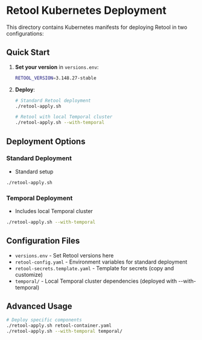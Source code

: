 # Retool Kubernetes Deployment

This directory contains Kubernetes manifests for deploying Retool in two configurations:

## Quick Start

1. **Set your version** in `versions.env`:
   ```bash
   RETOOL_VERSION=3.148.27-stable
   ```

2. **Deploy**:
   ```bash
   # Standard Retool deployment
   ./retool-apply.sh
   
   # Retool with local Temporal cluster
   ./retool-apply.sh --with-temporal
   ```

## Deployment Options

### Standard Deployment
- Standard setup

```bash
./retool-apply.sh
```

### Temporal Deployment  
- Includes local Temporal cluster

```bash
./retool-apply.sh --with-temporal
```

## Configuration Files

- `versions.env` - Set Retool versions here
- `retool-config.yaml` - Environment variables for standard deployment
- `retool-secrets.template.yaml` - Template for secrets (copy and customize)
- `temporal/` - Local Temporal cluster dependencies (deployed with --with-temporal)

## Advanced Usage

```bash
# Deploy specific components
./retool-apply.sh retool-container.yaml
./retool-apply.sh --with-temporal temporal/
